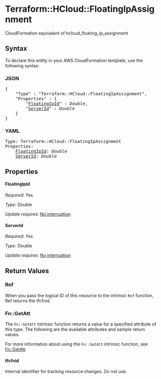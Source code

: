 # Terraform::HCloud::FloatingIpAssignment

CloudFormation equivalent of hcloud_floating_ip_assignment

## Syntax

To declare this entity in your AWS CloudFormation template, use the following syntax:

### JSON

<pre>
{
    "Type" : "Terraform::HCloud::FloatingIpAssignment",
    "Properties" : {
        "<a href="#floatingipid" title="FloatingIpId">FloatingIpId</a>" : <i>Double</i>,
        "<a href="#serverid" title="ServerId">ServerId</a>" : <i>Double</i>
    }
}
</pre>

### YAML

<pre>
Type: Terraform::HCloud::FloatingIpAssignment
Properties:
    <a href="#floatingipid" title="FloatingIpId">FloatingIpId</a>: <i>Double</i>
    <a href="#serverid" title="ServerId">ServerId</a>: <i>Double</i>
</pre>

## Properties

#### FloatingIpId

_Required_: Yes

_Type_: Double

_Update requires_: [No interruption](https://docs.aws.amazon.com/AWSCloudFormation/latest/UserGuide/using-cfn-updating-stacks-update-behaviors.html#update-no-interrupt)

#### ServerId

_Required_: Yes

_Type_: Double

_Update requires_: [No interruption](https://docs.aws.amazon.com/AWSCloudFormation/latest/UserGuide/using-cfn-updating-stacks-update-behaviors.html#update-no-interrupt)

## Return Values

### Ref

When you pass the logical ID of this resource to the intrinsic `Ref` function, Ref returns the tfcfnid.

### Fn::GetAtt

The `Fn::GetAtt` intrinsic function returns a value for a specified attribute of this type. The following are the available attributes and sample return values.

For more information about using the `Fn::GetAtt` intrinsic function, see [Fn::GetAtt](https://docs.aws.amazon.com/AWSCloudFormation/latest/UserGuide/intrinsic-function-reference-getatt.html).

#### tfcfnid

Internal identifier for tracking resource changes. Do not use.

